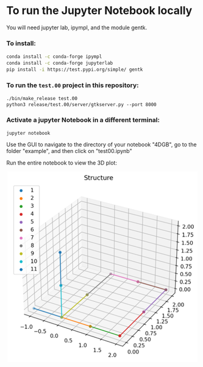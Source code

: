 # To run the Jupyter Notebook locally

You will need jupyter lab, ipympl, and the module gentk.

### To install: 
```sh
conda install -c conda-forge ipympl
conda install -c conda-forge jupyterlab
pip install -i https://test.pypi.org/simple/ gentk
```

### To run the `test.00` project in this repository:
    ./bin/make_release test.00
    python3 release/test.00/server/gtkserver.py --port 8000

### Activate a jupyter Notebook in a different terminal:
    jupyter notebook

Use the GUI to navigate to the directory of your notebook "4DGB", go to the folder "example", and then click on "test00.ipynb" 

Run the entire notebook to view the 3D plot:

<div align="center">
<img src="structure.png" width="500" height="500">

</div>

